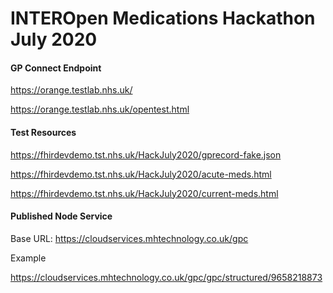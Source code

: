 # INTEROpen Medications Hackathon July 2020

#### GP Connect Endpoint

https://orange.testlab.nhs.uk/

https://orange.testlab.nhs.uk/opentest.html



#### Test Resources

https://fhirdevdemo.tst.nhs.uk/HackJuly2020/gprecord-fake.json

https://fhirdevdemo.tst.nhs.uk/HackJuly2020/acute-meds.html

https://fhirdevdemo.tst.nhs.uk/HackJuly2020/current-meds.html



#### Published Node Service

Base URL: https://cloudservices.mhtechnology.co.uk/gpc

Example

https://cloudservices.mhtechnology.co.uk/gpc/gpc/structured/9658218873